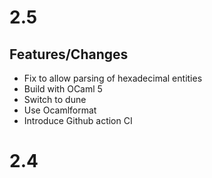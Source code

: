 # 2.5
## Features/Changes
- Fix to allow parsing of hexadecimal entities
- Build with OCaml 5
- Switch to dune
- Use Ocamlformat
- Introduce Github action CI

# 2.4